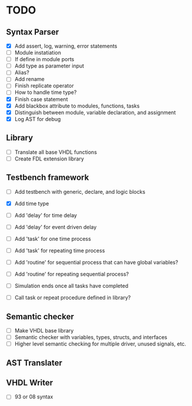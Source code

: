 # TODO

## Syntax Parser
- [x] Add assert, log, warning, error statements
- [ ] Module instatiation
- [ ] If define in module ports
- [ ] Add type as parameter input
- [ ] Alias?
- [ ] Add rename 
- [ ] Finish replicate operator
- [ ] How to handle time type?
- [x] Finish case statement
- [x] Add blackbox attribute to modules, functions, tasks
- [x] Distinguish between module, variable declaration, and assignment
- [x] Log AST for debug

## Library 
- [ ] Translate all base VHDL functions
- [ ] Create FDL extension library

## Testbench framework
- [ ] Add testbench with generic, declare, and logic blocks
- [x] Add time type
- [ ] Add 'delay' for time delay
- [ ] Add 'delay' for event driven delay
- [ ] Add 'task' for one time process
- [ ] Add 'task' for repeating time process
- [ ] Add 'routine' for sequential process that can have global variables?
- [ ] Add 'routine' for repeating sequential process?
- [ ] Simulation ends once all tasks have completed
- [ ] Call task or repeat procedure defined in library?


## Semantic checker
- [ ] Make VHDL base library
- [ ] Semantic checker with variables, types, structs, and interfaces
- [ ] Higher level semantic checking for multiple driver, unused signals, etc.

## AST Translater


## VHDL Writer
- [ ] 93 or 08 syntax


